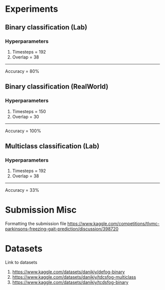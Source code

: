 # Experiments
## Binary classification (Lab)
### Hyperparameters
1. Timesteps = 192
2. Overlap = 38
---
Accuracy = 80%
## Binary classification (RealWorld)
### Hyperparameters
1. Timesteps = 150
2. Overlap = 30
---
Accuracy = 100%
## Multiclass classification (Lab)
### Hyperparameters
1. Timesteps = 192
2. Overlap = 38
---
Accuracy = 33%


# Submission Misc
Formatting the submission file
https://www.kaggle.com/competitions/tlvmc-parkinsons-freezing-gait-prediction/discussion/398720

# Datasets
Link to datasets
1. https://www.kaggle.com/datasets/danikiy/defog-binary
2. https://www.kaggle.com/datasets/danikiy/tdcsfog-multiclass
3. https://www.kaggle.com/datasets/danikiy/tcdsfog-binary

